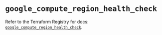 # `google_compute_region_health_check`

Refer to the Terraform Registry for docs: [`google_compute_region_health_check`](https://registry.terraform.io/providers/hashicorp/google/6.49.3/docs/resources/compute_region_health_check).
